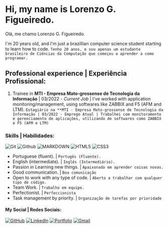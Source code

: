 # Hi, my name is Lorenzo G. Figueiredo.
Olá, me chamo Lorenzo G. Figueiredo.

I'm 20 years old, and I'm just a brazillian computer science student starting to learn how to code.
`Tenho 20 anos, e sou apenas um estudante brasileiro de Ciências da Computação que começou a aprender a como programar.`

## Professional experience | Experiência Profissional:

1. Trainee in **MTI - Empresa Mato-grossense de Tecnologia da Informação** | 03/2022 - *Current Job* | I've worked with application monitoring/management, using softwares like ZABBIX and F5 (AFM and LTM).
`Estagiário na **MTI - Empresa Mato-grossense de Tecnologia da Informação | 03/2022 - Emprego Atual | Trabalhei com monitoramento e gerenciamento de aplicações, utilizando de softwares como ZABBIX e F5 (AFM e LTM)`


### Skills | Habilidades:

![Git](https://img.shields.io/badge/GIT-E44C30?style=for-the-badge&logo=git&logoColor=white) ![Github](https://img.shields.io/badge/GitHub-100000?style=for-the-badge&logo=github&logoColor=white) ![MARKDOWN](https://img.shields.io/badge/Markdown-000?style=for-the-badge&logo=markdown) ![HTML5](https://img.shields.io/badge/HTML5-E34F26?style=for-the-badge&logo=html5&logoColor=white) ![CSS3](https://img.shields.io/badge/CSS3-1572B6?style=for-the-badge&logo=css3&logoColor=white)

- Portuguese (fluent). | `Portugês (Fluente).`
- English (intermediate). | `Inglês (Intermediário).`
- Passion in Learning new things. | `Apaixonado em aprender coisas novas.`
- Good communication. | `Boa comunicação`
- Open to work with any type of code. | `Aberto a trabalhar com qualquer tipo de código.`
- Team Work. | ` Trabalho em equipe. `
- Perfectionist. | `Perfeccionista`
- Task management by priority. | `Organização de tarefas por prioridade`

#### My Social | Redes Sociais:

[![GitHub](https://img.shields.io/badge/GitHub-100000?style=for-the-badge&logo=github&logoColor=white)](https://github.com/http-Figueiredo) [![LinkedIn](https://img.shields.io/badge/LinkedIn-0077B5?style=for-the-badge&logo=linkedin&logoColor=white)](https://www.linkedin.com/in/lorenzoghisifigueiredo/)
[![Portfolio](https://img.shields.io/badge/Portfolio-FF5722?style=for-the-badge&logo=todoist&logoColor=white)]() [![Gmail](https://img.shields.io/badge/Gmail-333333?style=for-the-badge&logo=gmail&logoColor=red)](mailto:http.figueiredo@gmail.com)
